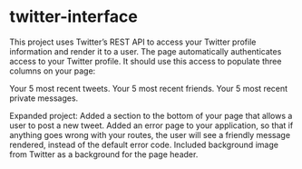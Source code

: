 # twitter-interface

This project uses Twitter’s REST API to access your Twitter profile information and render it to a user. The page automatically authenticates access to your Twitter profile. It should use this access to populate three columns on your page:

Your 5 most recent tweets.
Your 5 most recent friends.
Your 5 most recent private messages.

Expanded project: 
Added a section to the bottom of your page that allows a user to post a new tweet.
Added an error page to your application, so that if anything goes wrong with your routes, the user will see a friendly message rendered, instead of the default error code.
Included background image from Twitter as a background for the page header.
